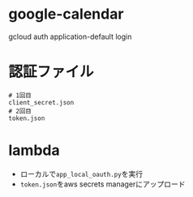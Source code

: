 # google-calendar

gcloud auth application-default login

# 認証ファイル
```
# 1回目
client_secret.json
# 2回目
token.json
```

# lambda
- ローカルで`app_local_oauth.py`を実行
- `token.json`をaws secrets managerにアップロード